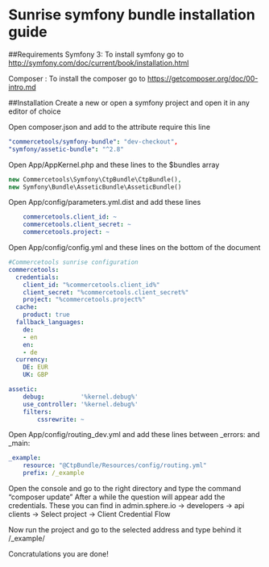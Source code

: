# Sunrise symfony bundle installation guide

##Requirements
Symfony 3:
To install symfony go to http://symfony.com/doc/current/book/installation.html 

Composer :
To install the composer go to https://getcomposer.org/doc/00-intro.md

##Installation
Create a new or open a symfony project and open it in any editor of choice



Open composer.json and add to the attribute require this line

```yaml
"commercetools/symfony-bundle": "dev-checkout",
"symfony/assetic-bundle": "^2.8" 
```
Open App/AppKernel.php and these lines to the $bundles array
```php
new Commercetools\Symfony\CtpBundle\CtpBundle(),
new Symfony\Bundle\AsseticBundle\AsseticBundle()
```
Open App/config/parameters.yml.dist and add these lines 
```yaml	
    commercetools.client_id: ~
    commercetools.client_secret: ~
    commercetools.project: ~
```
Open App/config/config.yml and these lines on the bottom of the document
```yaml	
#Commercetools sunrise configuration
commercetools:
  credentials:
    client_id: "%commercetools.client_id%"
    client_secret: "%commercetools.client_secret%"
    project: "%commercetools.project%"
  cache:
    product: true
  fallback_languages:
    de:
    - en
    en:
    - de
  currency:
    DE: EUR
    UK: GBP

assetic:
    debug:          '%kernel.debug%'
    use_controller: '%kernel.debug%'
    filters:
        cssrewrite: ~

```

Open App/config/routing_dev.yml and add these lines between _errors: and _main: 
```yml
_example:
    resource: "@CtpBundle/Resources/config/routing.yml"
    prefix: /_example
```

Open the console and go to the right directory and type the command “composer update” After a while the question will appear add the credentials. 
These you can find in admin.sphere.io -> developers -> api clients -> Select project -> Client Credential Flow

Now run the project and go to the selected address and type behind it /_example/ 

Concratulations you are done!
